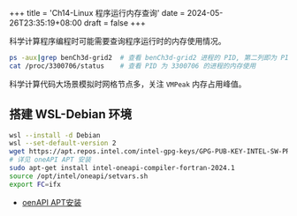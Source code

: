 +++
title = 'Ch14-Linux 程序运行内存查询'
date = 2024-05-26T23:35:19+08:00
draft = false
+++

科学计算程序编程时可能需要查询程序运行时的内存使用情况。

```sh
ps -aux|grep benCh3d-grid2  # 查看 benCh3d-grid2 进程的 PID, 第二列即为 PID
cat /proc/3300706/status    # 查看 PID 为 3300706 的进程的内存使用
```

科学计算代码大场景模拟时网格节点多，关注 `VMPeak` 内存占用峰值。

## 搭建 WSL-Debian 环境

```sh
wsl --install -d Debian
wsl --set-default-version 2
wget https://apt.repos.intel.com/intel-gpg-keys/GPG-PUB-KEY-INTEL-SW-PRODUCTS.PUB
# 详见 oneAPI APT 安装
sudo apt-get install intel-oneapi-compiler-fortran-2024.1
source /opt/intel/oneapi/setvars.sh
export FC=ifx
```

- [oenAPI APT安装](https://www.intel.cn/content/www/cn/zh/developer/tools/oneapi/base-toolkit-download.html?operatingsystem=linux&linux-install-type=apt)
